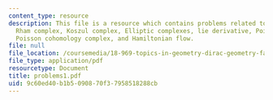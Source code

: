 ```yaml
---
content_type: resource
description: This file is a resource which contains problems related to topics like
  Rham complex, Koszul complex, Elliptic complexes, lie derivative, Poincare lemma,
  Poisson cohomology complex, and Hamiltonian flow.
file: null
file_location: /coursemedia/18-969-topics-in-geometry-dirac-geometry-fall-2006/9c60ed40b1b5090870f37958518288cb_problems1.pdf
file_type: application/pdf
resourcetype: Document
title: problems1.pdf
uid: 9c60ed40-b1b5-0908-70f3-7958518288cb
---
```

